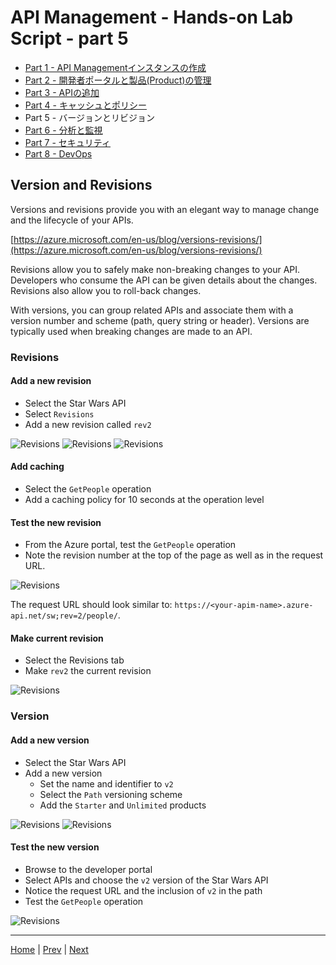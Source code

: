 # API Management - Hands-on Lab Script - part 5


- [Part 1 - API Managementインスタンスの作成](apimanagement-1.md)
- [Part 2 - 開発者ポータルと製品(Product)の管理](apimanagement-2.md)
- [Part 3 - APIの追加](apimanagement-3.md)
- [Part 4 - キャッシュとポリシー](apimanagement-4.md)
- Part 5 - バージョンとリビジョン
- [Part 6 - 分析と監視](apimanagement-6.md)
- [Part 7 - セキュリティ](apimanagement-7.md)
- [Part 8 - DevOps](apimanagement-8.md)

## Version and Revisions

Versions and revisions provide you with an elegant way to manage change and the lifecycle of your APIs.

[https://azure.microsoft.com/en-us/blog/versions-revisions/](https://azure.microsoft.com/en-us/blog/versions-revisions/)

Revisions allow you to safely make non-breaking changes to your API. Developers who consume the API can be given details about the changes. Revisions also allow you to roll-back changes.

With versions, you can group related APIs and associate them with a version number and scheme (path, query string or header). Versions are typically used when breaking changes are made to an API.

### Revisions

#### Add a new revision

- Select the Star Wars API
- Select `Revisions`
- Add a new revision called `rev2`

![Revisions](Images/APIMRevisionsMenu.png)
![Revisions](Images/APIMRevisionsAdd.png)
![Revisions](Images/APIMRevisionsCreate.png)

#### Add caching

- Select the `GetPeople` operation
- Add a caching policy for 10 seconds at the operation level

#### Test the new revision

- From the Azure portal, test the `GetPeople` operation
- Note the revision number at the top of the page as well as in the request URL.

![Revisions](Images/APIMRevisionsTest.png)

The request URL should look similar to: `https://<your-apim-name>.azure-api.net/sw;rev=2/people/`.

#### Make current revision

- Select the Revisions tab
- Make `rev2` the current revision

![Revisions](Images/APIMRevisionsMakeCurrent.png)

### Version

#### Add a new version

- Select the Star Wars API
- Add a new version
  - Set the name and identifier to `v2`
  - Select the `Path` versioning scheme
  - Add the `Starter` and `Unlimited` products

![Revisions](Images/APIMVersionsAdd.png)
![Revisions](Images/APIMVersionsCreate.png)

#### Test the new version

- Browse to the developer portal
- Select APIs and choose the `v2` version of the Star Wars API
- Notice the request URL and the inclusion of `v2` in the path
- Test the `GetPeople` operation

![Revisions](Images/APIMVersionsDevPortal.png)

---
[Home](README.md) | [Prev](apimanagement-5.md) | [Next](apimanagement-6.md)
